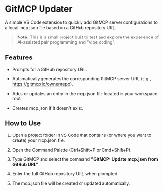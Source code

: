 GitMCP Updater
==============

A simple VS Code extension to quickly add GitMCP server configurations to a local mcp.json file based on a GitHub repository URL.

> **Note:** This is a small project built to test and explore the experience of AI-assisted pair programming and "vibe coding".

Features
--------

*   Prompts for a GitHub repository URL.
    
*   Automatically generates the corresponding GitMCP server URL (e.g., https://gitmcp.io/owner/repo).
    
*   Adds or updates an entry in the mcp.json file located in your workspace root.
    
*   Creates mcp.json if it doesn't exist.
    

How to Use
----------

1.  Open a project folder in VS Code that contains (or where you want to create) your mcp.json file.
    
2.  Open the Command Palette (Ctrl+Shift+P or Cmd+Shift+P).
    
3.  Type GitMCP and select the command **"GitMCP: Update mcp.json from GitHub URL"**.
    
4.  Enter the full GitHub repository URL when prompted.
    
5.  The mcp.json file will be created or updated automatically.
